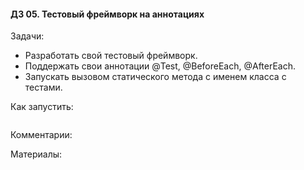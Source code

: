 #### ДЗ 05. Тестовый фреймворк на аннотациях

Задачи:
- Разработать свой тестовый фреймворк. 
- Поддержать свои аннотации @Test, @BeforeEach, @AfterEach. 
- Запускать вызовом статического метода с именем класса с тестами.

Как запустить:
```

```

Комментарии:

Материалы:



